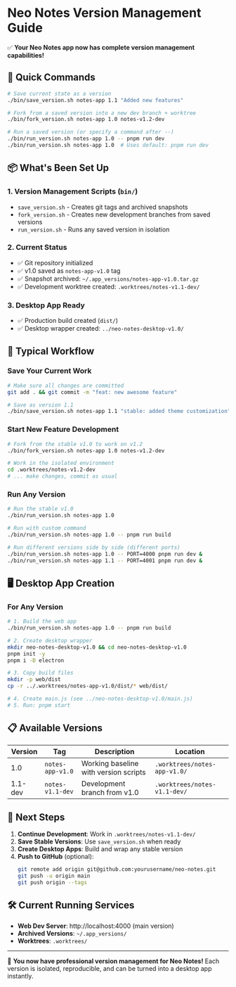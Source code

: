 # Neo Notes Version Management Guide

✅ **Your Neo Notes app now has complete version management capabilities!**

## 🚀 Quick Commands

```bash
# Save current state as a version
./bin/save_version.sh notes-app 1.1 "Added new features"

# Fork from a saved version into a new dev branch + worktree
./bin/fork_version.sh notes-app 1.0 notes-v1.2-dev

# Run a saved version (or specify a command after --)
./bin/run_version.sh notes-app 1.0 -- pnpm run dev
./bin/run_version.sh notes-app 1.0  # Uses default: pnpm run dev
```

## 📦 What's Been Set Up

### 1. Version Management Scripts (`bin/`)
- `save_version.sh` - Creates git tags and archived snapshots
- `fork_version.sh` - Creates new development branches from saved versions
- `run_version.sh` - Runs any saved version in isolation

### 2. Current Status
- ✅ Git repository initialized
- ✅ v1.0 saved as `notes-app-v1.0` tag
- ✅ Snapshot archived: `~/.app_versions/notes-app-v1.0.tar.gz`
- ✅ Development worktree created: `.worktrees/notes-v1.1-dev/`

### 3. Desktop App Ready
- ✅ Production build created (`dist/`)
- ✅ Desktop wrapper created: `../neo-notes-desktop-v1.0/`

## 🔄 Typical Workflow

### Save Your Current Work
```bash
# Make sure all changes are committed
git add . && git commit -m "feat: new awesome feature"

# Save as version 1.1
./bin/save_version.sh notes-app 1.1 "stable: added theme customization"
```

### Start New Feature Development
```bash
# Fork from the stable v1.0 to work on v1.2
./bin/fork_version.sh notes-app 1.0 notes-v1.2-dev

# Work in the isolated environment
cd .worktrees/notes-v1.2-dev
# ... make changes, commit as usual
```

### Run Any Version
```bash
# Run the stable v1.0
./bin/run_version.sh notes-app 1.0

# Run with custom command
./bin/run_version.sh notes-app 1.0 -- pnpm run build

# Run different versions side by side (different ports)
./bin/run_version.sh notes-app 1.0 -- PORT=4000 pnpm run dev &
./bin/run_version.sh notes-app 1.1 -- PORT=4001 pnpm run dev &
```

## 🖥️ Desktop App Creation

### For Any Version
```bash
# 1. Build the web app
./bin/run_version.sh notes-app 1.0 -- pnpm run build

# 2. Create desktop wrapper
mkdir neo-notes-desktop-v1.0 && cd neo-notes-desktop-v1.0
pnpm init -y
pnpm i -D electron

# 3. Copy build files
mkdir -p web/dist
cp -r ../.worktrees/notes-app-v1.0/dist/* web/dist/

# 4. Create main.js (see ../neo-notes-desktop-v1.0/main.js)
# 5. Run: pnpm start
```

## 📋 Available Versions

| Version | Tag | Description | Location |
|---------|-----|-------------|----------|
| 1.0 | `notes-app-v1.0` | Working baseline with version scripts | `.worktrees/notes-app-v1.0/` |
| 1.1-dev | `notes-v1.1-dev` | Development branch from v1.0 | `.worktrees/notes-v1.1-dev/` |

## 🎯 Next Steps

1. **Continue Development**: Work in `.worktrees/notes-v1.1-dev/`
2. **Save Stable Versions**: Use `save_version.sh` when ready
3. **Create Desktop Apps**: Build and wrap any stable version
4. **Push to GitHub** (optional):
   ```bash
   git remote add origin git@github.com:yourusername/neo-notes.git
   git push -u origin main
   git push origin --tags
   ```

## 🛠️ Current Running Services

- **Web Dev Server**: http://localhost:4000 (main version)
- **Archived Versions**: `~/.app_versions/`
- **Worktrees**: `.worktrees/`

---

🎉 **You now have professional version management for Neo Notes!** Each version is isolated, reproducible, and can be turned into a desktop app instantly.